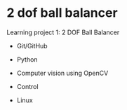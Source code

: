 # 2 dof ball balancer

Learning project 1: 2 DOF Ball Balancer

* Git/GitHub

* Python

* Computer vision using OpenCV

* Control

* Linux
